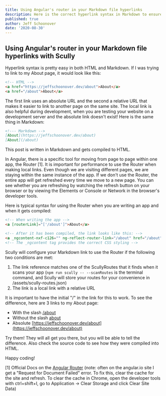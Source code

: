 ```yaml
---
title: Using Angular's router in your Markdown file hyperlinks
description: Here is the correct hyperlink syntax in Markdown to ensure that your local links respect the Angular router, so your site doesn't refresh each time you click a link
published: true
author: Jeff Schoonover
date: '2020-08-30'
---
```


## Using Angular's router in your Markdown file hyperlinks with Scully

Hyperlink syntax is pretty easy in both HTML and Markdown.  If I was trying to link to my About page, it would look like this:

```html
<!-- HTML -->
<a href="https://jeffschoonover.dev/about">About</a>
<a href="/about">About</a>
```

The first link uses an absolute URL and the second a relative URL that makes it easier to link to another page on the same site.  The local link is also helpful during development, when you are testing your website on a development server and the absolute link doesn't exist!  Here is the same thing in Markdown:

```markdown
<!--- Markdown -->
[About](https://jeffschoonover.dev/about)
[About](/about)
```

This post is written in Markdown and gets compiled to HTML.

In Angular, there is a specific tool for moving from page to page within one app, the Router [1].  It is important for performance to use the Router when making local links.  Even though we are visiting different pages, we are staying within the same instance of the app.  If we don't use the Router, the entire app will get refreshed every time we move to a new page.  You can see whether you are refreshing by watching the refresh button on your browser or by viewing the Elements or Console or Network in the browser's developer tools.  

Here is typical syntax for using the Router when you are writing an app and when it gets compiled:

```html
<!-- When writing the app -->
<a [routerLink]="['/about']">About</a>

<!-- After it has been compiled, the link looks like this: -->
<a _ngcontent-nxf-c126="" ng-reflect-router-link="/about" href="/about">About</a>
<!-- The _ngcontent tag provides the correct CSS styling -->
```

Scully will configure your Markdown link to use the Router if the following two conditions are met:

1. The link reference matches one of the ScullyRoutes that it finds when it scans your app (`npm run scully -- --scanRoutes` is the terminal command, and Scully will store your routes for your convenience in /assets/scully-routes.json)
2. The link is a local link with a relative URL

It is important to have the initial "/" in the link for this to work.  To see the difference, here are 3 links to my About page:

- With the slash [/about](/about)
- Without the slash [about](about)
- Absolute [https://jeffschoonover.dev/about](https://jeffschoonover.dev/about)

Try them!  They will all get you there, but you will be able to tell the difference.  Also check the source code to see how they were compiled into HTML.

Happy coding!

[1] Official Docs on the [Angular Router](https://angular.io/guide/router) (note: often on the angular.io site I get a "Request for Document Failed" error.  To fix this, clear the cache for the site and refresh.  To clear the cache in Chrome, open the developer tools with ctrl+shift+I, go to Application -> Clear Storage and click Clear Site Data)
